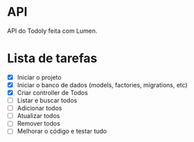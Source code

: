 # API

API do Todoly feita com Lumen.

# Lista de tarefas

- [x] Iniciar o projeto
- [x] Iniciar o banco de dados (models, factories, migrations, etc)
- [x] Criar controller de Todos
- [ ] Listar e buscar todos
- [ ] Adicionar todos
- [ ] Atualizar todos
- [ ] Remover todos
- [ ] Melhorar o código e testar tudo